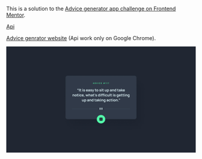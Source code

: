 This is a solution to the [Advice generator app challenge on Frontend Mentor](https://www.frontendmentor.io/challenges/advice-generator-app-QdUG-13db).
 
[Api](https://api.adviceslip.com/)


[Advice genrator website](https://cool-melomakarona-7ec1bb.netlify.app/) (Api work only on Google Chrome).

![desktop design](./src/images/desktop-design.jpg)
